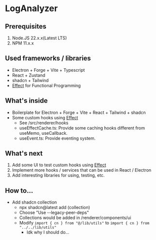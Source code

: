 # LogAnalyzer

## Prerequisites

1. Node.JS 22.x.x(Latest LTS)
2. NPM 11.x.x


## Used frameworks / libraries
- Electron + Forge + Vite + Typescript
- React + Zustand
- shadcn + Tailwind
- [Effect](https://effect.website/) for Functional Programming


## What's inside
- Boilerplate for Electron + Forge + Vite + React + Tailwind + shadcn
- Some custom hooks using [Effect](https://effect.website/)
  - See /src/renderer/hooks
  - useEffectCache.ts: Provide some caching hooks different from useMemo, useCallback.
  - useEvent.ts: Provide eventing system.


## What's next

1. Add some UI to test custom hooks using [Effect](https://effect.website/)
2. Implement more hooks / services that can be used in React / Electron
3. Add interesting libraries for using, testing, etc.


## How to...

- Add shadcn collection
  - npx shadcn@latest add (collection)
  - Choose "Use --legacy-peer-deps"
  - Collections would be added in /renderer/components/ui
  - Modify `import { cn } from "@/lib/utils"` to `import { cn } from "../../lib/utils"`
    - Idk why I should do...